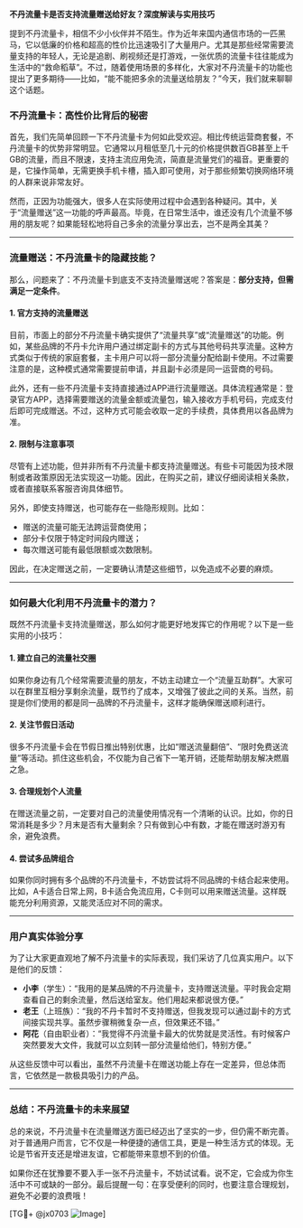 **不丹流量卡是否支持流量赠送给好友？深度解读与实用技巧**

提到不丹流量卡，相信不少小伙伴并不陌生。作为近年来国内通信市场的一匹黑马，它以低廉的价格和超高的性价比迅速吸引了大量用户。尤其是那些经常需要流量支持的年轻人，无论是追剧、刷视频还是打游戏，一张优质的流量卡往往能成为生活中的“救命稻草”。不过，随着使用场景的多样化，大家对不丹流量卡的功能也提出了更多期待——比如，“能不能把多余的流量送给朋友？”今天，我们就来聊聊这个话题。

### 不丹流量卡：高性价比背后的秘密

首先，我们先简单回顾一下不丹流量卡为何如此受欢迎。相比传统运营商套餐，不丹流量卡的优势非常明显。它通常以月租低至几十元的价格提供数百GB甚至上千GB的流量，而且不限速，支持主流应用免流，简直是流量党们的福音。更重要的是，它操作简单，无需更换手机卡槽，插入即可使用，对于那些频繁切换网络环境的人群来说非常友好。

然而，正因为功能强大，很多人在实际使用过程中会遇到各种疑问。其中，关于“流量赠送”这一功能的呼声最高。毕竟，在日常生活中，谁还没有几个流量不够用的朋友呢？如果能轻松地将自己多余的流量分享出去，岂不是两全其美？

---

### 流量赠送：不丹流量卡的隐藏技能？

那么，问题来了：不丹流量卡到底支不支持流量赠送呢？答案是：**部分支持，但需满足一定条件**。

#### 1. **官方支持的流量赠送**
目前，市面上的部分不丹流量卡确实提供了“流量共享”或“流量赠送”的功能。例如，某些品牌的不丹卡允许用户通过绑定副卡的方式与其他号码共享流量。这种方式类似于传统的家庭套餐，主卡用户可以将一部分流量分配给副卡使用。不过需要注意的是，这种模式通常需要提前申请，并且副卡必须是同一运营商的号码。

此外，还有一些不丹流量卡支持直接通过APP进行流量赠送。具体流程通常是：登录官方APP，选择需要赠送的流量金额或流量包，输入接收方手机号码，完成支付后即可完成赠送。不过，这种方式可能会收取一定的手续费，具体费用以各品牌为准。

#### 2. **限制与注意事项**
尽管有上述功能，但并非所有不丹流量卡都支持流量赠送。有些卡可能因为技术限制或者政策原因无法实现这一功能。因此，在购买之前，建议仔细阅读相关条款，或者直接联系客服咨询具体细节。

另外，即使支持赠送，也可能存在一些隐形规则。比如：
- 赠送的流量可能无法跨运营商使用；
- 部分卡仅限于特定时间段内赠送；
- 每次赠送可能有最低限额或次数限制。

因此，在决定赠送之前，一定要确认清楚这些细节，以免造成不必要的麻烦。

---

### 如何最大化利用不丹流量卡的潜力？

既然不丹流量卡支持流量赠送，那么如何才能更好地发挥它的作用呢？以下是一些实用的小技巧：

#### 1. **建立自己的流量社交圈**
如果你身边有几个经常需要流量的朋友，不妨主动建立一个“流量互助群”。大家可以在群里互相分享剩余流量，既节约了成本，又增强了彼此之间的关系。当然，前提是你们使用的都是同一品牌的不丹流量卡，这样才能确保赠送顺利进行。

#### 2. **关注节假日活动**
很多不丹流量卡会在节假日推出特别优惠，比如“赠送流量翻倍”、“限时免费送流量”等活动。抓住这些机会，不仅能为自己省下一笔开销，还能帮助朋友解决燃眉之急。

#### 3. **合理规划个人流量**
在赠送流量之前，一定要对自己的流量使用情况有一个清晰的认识。比如，你的日常消耗是多少？月末是否有大量剩余？只有做到心中有数，才能在赠送时游刃有余，避免浪费。

#### 4. **尝试多品牌组合**
如果你同时拥有多个品牌的不丹流量卡，不妨尝试将不同品牌的卡结合起来使用。比如，A卡适合日常上网，B卡适合免流应用，C卡则可以用来赠送流量。这样既能充分利用资源，又能灵活应对不同的需求。

---

### 用户真实体验分享

为了让大家更直观地了解不丹流量卡的实际表现，我们采访了几位真实用户。以下是他们的反馈：

- **小李**（学生）：“我用的是某品牌的不丹流量卡，支持赠送流量。平时我会定期查看自己的剩余流量，然后送给室友。他们用起来都说很方便。”
- **老王**（上班族）：“我的不丹卡暂时不支持赠送，但我发现可以通过副卡的方式间接实现共享。虽然步骤稍微复杂一点，但效果还不错。”
- **阿花**（自由职业者）：“我觉得不丹流量卡最大的优势就是灵活性。有时候客户突然要发大文件，我就可以立刻转一部分流量给他们，特别方便。”

从这些反馈中可以看出，虽然不丹流量卡在赠送功能上存在一定差异，但总体而言，它依然是一款极具吸引力的产品。

---

### 总结：不丹流量卡的未来展望

总的来说，不丹流量卡在流量赠送方面已经迈出了坚实的一步，但仍需不断完善。对于普通用户而言，它不仅是一种便捷的通信工具，更是一种生活方式的体现。无论是节省开支还是增进友谊，它都能带来意想不到的价值。

如果你还在犹豫要不要入手一张不丹流量卡，不妨试试看。说不定，它会成为你生活中不可或缺的一部分。最后提醒一句：在享受便利的同时，也要注意合理规划，避免不必要的浪费哦！

[TG💪+ @jx0703 ![Image](https://github.com/user-attachments/assets/dbca1d08-cadb-493c-b0ec-ad6f7a83f270)]